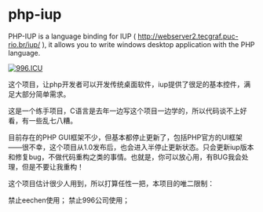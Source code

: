 # php-iup
PHP-IUP is a language binding for IUP ( http://webserver2.tecgraf.puc-rio.br/iup/ ), it allows you to write windows desktop application with the PHP language.

[![996.ICU](https://img.shields.io/badge/link-996.icu-red.svg)](https://996.icu) 


这个项目，让php开发者可以开发传统桌面软件，iup提供了很足的基本控件，满足大部分简单需求。

这是一个练手项目，C语言是去年一边写这个项目一边学的，所以代码谈不上好看，有一些乱七八糟。

目前存在的PHP GUI框架不少，但基本都停止更新了，包括PHP官方的UI框架——很不幸，这个项目从1.0发布后，也会进入半停止更新状态。只会更新iup版本和修复bug，不做代码重构之类的事情。也就是，你可以放心用，有BUG我会处理，但是不要让我重构！

这个项目估计很少人用到，所以打算任性一把，本项目的唯二限制：

禁止eechen使用；
禁止996公司使用；
